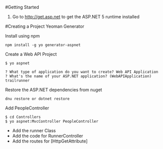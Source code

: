 #Getting Started
1. Go to http://get.asp.net to get the ASP.NET 5 runtime installed

#Creating a Project
Yeoman Generator

Install using npm
```
npm install -g yo generator-aspnet
```

Create a Web API Project

```
$ yo aspnet

? What type of application do you want to create? Web API Application
? What's the name of your ASP.NET application? (WebAPIApplication) trailrunner
```

Restore the ASP.NET dependencies from nuget
```
dnu restore or dotnet restore
```

Add PeopleController
```
$ cd Controllers
$ yo aspnet:MvcController PeopleController
```

* Add the runner Class
* Add the code for RunnerController
* Add the routes for [HttpGetAttribute]
